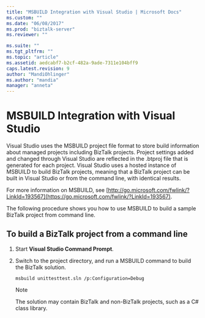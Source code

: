 ```yaml
---
title: "MSBUILD Integration with Visual Studio | Microsoft Docs"
ms.custom: ""
ms.date: "06/08/2017"
ms.prod: "biztalk-server"
ms.reviewer: ""

ms.suite: ""
ms.tgt_pltfrm: ""
ms.topic: "article"
ms.assetid: aedcabf7-b2cf-482a-9ade-7311e104bff9
caps.latest.revision: 9
author: "MandiOhlinger"
ms.author: "mandia"
manager: "anneta"
---
```

# MSBUILD Integration with Visual Studio
Visual Studio uses the MSBUILD project file format to store build information about managed projects including BizTalk projects. Project settings added and changed through Visual Studio are reflected in the .btproj file that is generated for each project. Visual Studio uses a hosted instance of MSBUILD to build BizTalk projects, meaning that a BizTalk project can be built in Visual Studio or from the command line, with identical results.

 For more information on MSBUILD, see [http://go.microsoft.com/fwlink/?LinkId=193567](https://go.microsoft.com/fwlink/?LinkId=193567).

 The following procedure shows you how to use MSBUILD to build a sample BizTalk project from command line.

## To build a BizTalk project from a command line

1.  Start **Visual Studio Command Prompt**.

2.  Switch to the project directory, and run a MSBUILD command to build the BizTalk solution.

    ```
    msbuild unittesttest.sln /p:Configuration=Debug
    ```

    > [!NOTE]
    >  The solution may contain BizTalk and non-BizTalk projects, such as a C# class library.